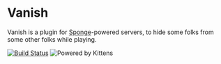 # Vanish

Vanish is a plugin for [Sponge](https://spongepowered.org)-powered servers, to hide some folks from some other folks while playing.

[![Build Status](https://travis-ci.org/KittehOrg/Vanish.svg?branch=master)](https://travis-ci.org/KittehOrg/Vanish)
![Powered by Kittens](https://img.shields.io/badge/powered%20by-kittens-blue.svg)
